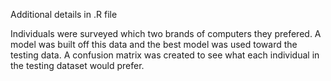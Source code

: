 Additional details in .R file

Individuals were surveyed which two brands of computers they prefered. A model was built off this data and the best model was used toward the testing data. A confusion matrix was created to see what each individual in the testing dataset would prefer.
